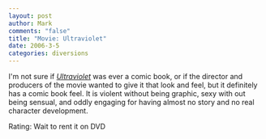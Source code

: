 ```yaml
--- 
layout: post
author: Mark
comments: "false"
title: "Movie: Ultraviolet"
date: 2006-3-5
categories: diversions
---
```

I'm not sure if <i><a href="http://imdb.com/title/tt0370032/" title="Ultraviolet">Ultraviolet</a></i> was ever a comic book, or if the director and producers of the movie wanted to give it that look and feel, but it definitely has a comic book feel. It is violent without being graphic, sexy with out being sensual, and oddly engaging for having almost no story and no real character development.

Rating: Wait to rent it on DVD
